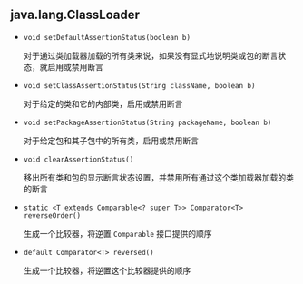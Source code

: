 ## java.lang.ClassLoader

* `void setDefaultAssertionStatus(boolean b)`

    对于通过类加载器加载的所有类来说，如果没有显式地说明类或包的断言状态，就启用或禁用断言
    
* `void setClassAssertionStatus(String className, boolean b)`

    对于给定的类和它的内部类，启用或禁用断言
    
* `void setPackageAssertionStatus(String packageName, boolean b)`

    对于给定包和其子包中的所有类，启用或禁用断言
    
* `void clearAssertionStatus()`

    移出所有类和包的显示断言状态设置，并禁用所有通过这个类加载器加载的类的断言
    
* `static <T extends Comparable<? super T>> Comparator<T> reverseOrder()`

    生成一个比较器，将逆置 `Comparable` 接口提供的顺序
    
* `default Comparator<T> reversed()`

    生成一个比较器，将逆置这个比较器提供的顺序